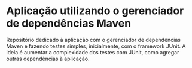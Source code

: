 # Aplicação utilizando o gerenciador de dependências Maven
Repositório dedicado à aplicação com o gerenciador de dependências Maven e fazendo testes simples, inicialmente, com o framework JUnit. A ideia é aumentar a complexidade dos testes com JUnit, como agregar outras dependências à aplicação.
